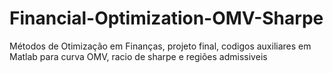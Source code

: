 # Financial-Optimization-OMV-Sharpe
Métodos de Otimização em Finanças, projeto final, codigos auxiliares em Matlab para curva OMV, racio de sharpe e regiões admissiveis
